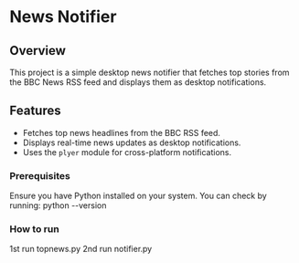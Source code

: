 # News Notifier

## Overview
This project is a simple desktop news notifier that fetches top stories from the BBC News RSS feed and displays them as desktop notifications. 

## Features
- Fetches top news headlines from the BBC RSS feed.
- Displays real-time news updates as desktop notifications.
- Uses the `plyer` module for cross-platform notifications.



### Prerequisites
Ensure you have Python installed on your system. You can check by running:
python --version

### How to run 
 1st run topnews.py
 2nd run notifier.py
